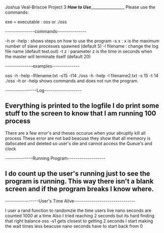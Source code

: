 Joshua Veal-Briscoe
Project 3
_________________How to Use__________________________________
Please use the commands: 

exe = executable : oss or ./oss

---------------commands---------------

-h or -help  : shows steps on how to use the program 
-s x         : x is the maximum number of slave processes spawned (default 5) 
-l filename  : change the log file name (default test.out)
-t z         : parameter z is the time in seconds when the master will terminate itself (default 20) 

--------------examples--------------

oss -h -help -lfilename.txt -s15 -t14
./oss -h -help -l filename2.txt -s 15 -t 14
./oss -h or -help shows commands and does not run the program.

----------------Log-------------------

Everything is printed to the logfile
I do print some stuff to the screen to know that I am running 100 process
--------------------------

There are a few error's and theses occurue when your abruptly kill all process
These error are not bad beacuse they show that all memeory is dallocated and deleted so user's die and cannot access the Queue's and clock

--------------Running Program-------------------

I do count up the user's running just to see the program is running. 
This way there isn't a blank screen and if the program breaks I know where.
--------------------------------------------------------------------------

-----------------User's Time Alive-------------------------------

I user a rand function to randomzie the time users live
nano seconds are counted 1000 at a time 
Also I tried reaching 2 seconds but its hard finding that right balance
oss -s1 gets closest to getting 2 seconds I start making the wait times less beacuse nano seconds have to start back from 0 


